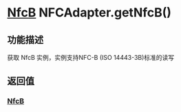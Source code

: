 # [NfcB](./NfcB.md) NFCAdapter.getNfcB()

## 功能描述

获取 NfcB 实例，实例支持NFC-B (ISO 14443-3B)标准的读写

## 返回值

### [NfcB](./NfcB.md)